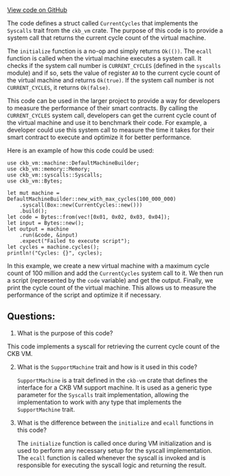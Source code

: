 [View code on GitHub](https://github.com/nervosnetwork/ckb/script/src/syscalls/current_cycles.rs)

The code defines a struct called `CurrentCycles` that implements the `Syscalls` trait from the `ckb_vm` crate. The purpose of this code is to provide a system call that returns the current cycle count of the virtual machine. 

The `initialize` function is a no-op and simply returns `Ok(())`. The `ecall` function is called when the virtual machine executes a system call. It checks if the system call number is `CURRENT_CYCLES` (defined in the `syscalls` module) and if so, sets the value of register `A0` to the current cycle count of the virtual machine and returns `Ok(true)`. If the system call number is not `CURRENT_CYCLES`, it returns `Ok(false)`.

This code can be used in the larger project to provide a way for developers to measure the performance of their smart contracts. By calling the `CURRENT_CYCLES` system call, developers can get the current cycle count of the virtual machine and use it to benchmark their code. For example, a developer could use this system call to measure the time it takes for their smart contract to execute and optimize it for better performance.

Here is an example of how this code could be used:

```
use ckb_vm::machine::DefaultMachineBuilder;
use ckb_vm::memory::Memory;
use ckb_vm::syscalls::Syscalls;
use ckb_vm::Bytes;

let mut machine = DefaultMachineBuilder::new_with_max_cycles(100_000_000)
    .syscall(Box::new(CurrentCycles::new()))
    .build();
let code = Bytes::from(vec![0x01, 0x02, 0x03, 0x04]);
let input = Bytes::new();
let output = machine
    .run(&code, &input)
    .expect("Failed to execute script");
let cycles = machine.cycles();
println!("Cycles: {}", cycles);
```

In this example, we create a new virtual machine with a maximum cycle count of 100 million and add the `CurrentCycles` system call to it. We then run a script (represented by the `code` variable) and get the output. Finally, we print the cycle count of the virtual machine. This allows us to measure the performance of the script and optimize it if necessary.
## Questions: 
 1. What is the purpose of this code?
   
   This code implements a syscall for retrieving the current cycle count of the CKB VM.

2. What is the `SupportMachine` trait and how is it used in this code?
   
   `SupportMachine` is a trait defined in the `ckb-vm` crate that defines the interface for a CKB VM support machine. It is used as a generic type parameter for the `Syscalls` trait implementation, allowing the implementation to work with any type that implements the `SupportMachine` trait.

3. What is the difference between the `initialize` and `ecall` functions in this code?
   
   The `initialize` function is called once during VM initialization and is used to perform any necessary setup for the syscall implementation. The `ecall` function is called whenever the syscall is invoked and is responsible for executing the syscall logic and returning the result.